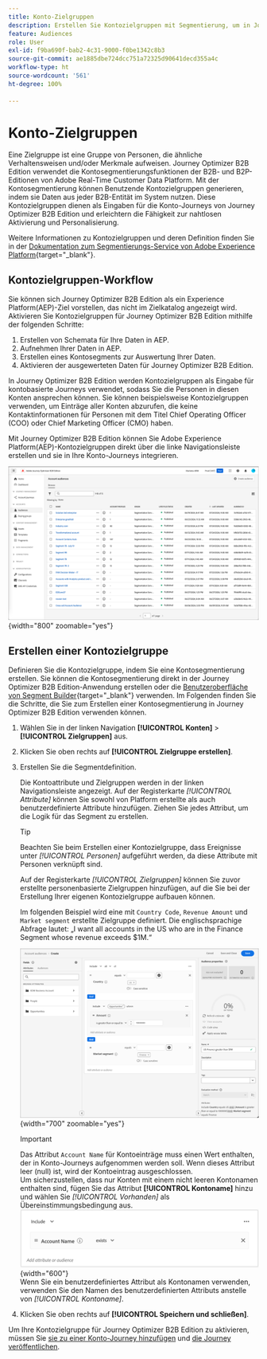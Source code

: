 ```yaml
---
title: Konto-Zielgruppen
description: Erstellen Sie Kontozielgruppen mit Segmentierung, um in Journey Optimizer B2B Edition bestimmte Accounts auszuwählen und personalisierte Account-basierte Journeys zu ermöglichen.
feature: Audiences
role: User
exl-id: f9ba690f-bab2-4c31-9000-f0be1342c8b3
source-git-commit: ae1885dbe724dcc751a72325d90641decd355a4c
workflow-type: ht
source-wordcount: '561'
ht-degree: 100%

---
```


# Konto-Zielgruppen

Eine Zielgruppe ist eine Gruppe von Personen, die ähnliche Verhaltensweisen und/oder Merkmale aufweisen. Journey Optimizer B2B Edition verwendet die Kontosegmentierungsfunktionen der B2B- und B2P-Editionen von Adobe Real-Time Customer Data Platform. Mit der Kontosegmentierung können Benutzende Kontozielgruppen generieren, indem sie Daten aus jeder B2B-Entität im System nutzen. Diese Kontozielgruppen dienen als Eingaben für die Konto-Journeys von Journey Optimizer B2B Edition und erleichtern die Fähigkeit zur nahtlosen Aktivierung und Personalisierung.

Weitere Informationen zu Kontozielgruppen und deren Definition finden Sie in der [Dokumentation zum Segmentierungs-Service von Adobe Experience Platform](https://experienceleague.adobe.com/de/docs/experience-platform/segmentation/types/account-audiences){target="_blank"}.

## Kontozielgruppen-Workflow

Sie können sich Journey Optimizer B2B Edition als ein Experience Platform(AEP)-Ziel vorstellen, das nicht im Zielkatalog angezeigt wird. Aktivieren Sie Kontozielgruppen für Journey Optimizer B2B Edition mithilfe der folgenden Schritte:

1. Erstellen von Schemata für Ihre Daten in AEP.
1. Aufnehmen Ihrer Daten in AEP.
1. Erstellen eines Kontosegments zur Auswertung Ihrer Daten.
1. Aktivieren der ausgewerteten Daten für Journey Optimizer B2B Edition.

In Journey Optimizer B2B Edition werden Kontozielgruppen als Eingabe für kontobasierte Journeys verwendet, sodass Sie die Personen in diesen Konten ansprechen können. Sie können beispielsweise Kontozielgruppen verwenden, um Einträge aller Konten abzurufen, die keine Kontaktinformationen für Personen mit dem Titel Chief Operating Officer (COO) oder Chief Marketing Officer (CMO) haben.

Mit Journey Optimizer B2B Edition können Sie Adobe Experience Platform(AEP)-Kontozielgruppen direkt über die linke Navigationsleiste erstellen und sie in Ihre Konto-Journeys integrieren.

![Auf Kontozielgruppen zugreifen](./assets/account-audiences-browse.png){width="800" zoomable="yes"}

## Erstellen einer Kontozielgruppe

Definieren Sie die Kontozielgruppe, indem Sie eine Kontosegmentierung erstellen. Sie können die Kontosegmentierung direkt in der Journey Optimizer B2B Edition-Anwendung erstellen oder die [Benutzeroberfläche von Segment Builder](https://experienceleague.adobe.com/de/docs/experience-platform/segmentation/ui/segment-builder){target="_blank"} verwenden. Im Folgenden finden Sie die Schritte, die Sie zum Erstellen einer Kontosegmentierung in Journey Optimizer B2B Edition verwenden können.

1. Wählen Sie in der linken Navigation **[!UICONTROL Konten]** > **[!UICONTROL Zielgruppen]** aus.

1. Klicken Sie oben rechts auf **[!UICONTROL Zielgruppe erstellen]**.

1. Erstellen Sie die Segmentdefinition.

   Die Kontoattribute und Zielgruppen werden in der linken Navigationsleiste angezeigt. Auf der Registerkarte _[!UICONTROL Attribute]_ können Sie sowohl von Platform erstellte als auch benutzerdefinierte Attribute hinzufügen. Ziehen Sie jedes Attribut, um die Logik für das Segment zu erstellen.

   >[!TIP]
   >
   >Beachten Sie beim Erstellen einer Kontozielgruppe, dass Ereignisse unter _[!UICONTROL Personen]_ aufgeführt werden, da diese Attribute mit Personen verknüpft sind.<br/>
   >
   >Auf der Registerkarte _[!UICONTROL Zielgruppen]_ können Sie zuvor erstellte personenbasierte Zielgruppen hinzufügen, auf die Sie bei der Erstellung Ihrer eigenen Kontozielgruppe aufbauen können.

   Im folgenden Beispiel wird eine mit `Country Code`, `Revenue Amount` und `Market segment` erstellte Zielgruppe definiert. Die englischsprachige Abfrage lautet: „I want all accounts in the US who are in the Finance Segment whose revenue exceeds $1M.“

   ![Beispiel für Kontozielgruppensegment-Builder](./assets/audience-segment-builder-US-finance-1M.png){width="700" zoomable="yes"}
   <br/>

   >[!IMPORTANT]
   >
   >Das Attribut `Account Name` für Kontoeinträge muss einen Wert enthalten, der in Konto-Journeys aufgenommen werden soll. Wenn dieses Attribut leer (null) ist, wird der Kontoeintrag ausgeschlossen.<br/>
   >Um sicherzustellen, dass nur Konten mit einem nicht leeren Kontonamen enthalten sind, fügen Sie das Attribut **[!UICONTROL Kontoname]** hinzu und wählen Sie _[!UICONTROL Vorhanden]_ als Übereinstimmungsbedingung aus.<br/>
   >![Das Attribut „Kontoname“ ist vorhanden](./assets/audience-segment-builder-account-name-exists.png){width="600"}
   ><br/>Wenn Sie ein benutzerdefiniertes Attribut als Kontonamen verwenden, verwenden Sie den Namen des benutzerdefinierten Attributs anstelle von _[!UICONTROL Kontoname]_.

1. Klicken Sie oben rechts auf **[!UICONTROL Speichern und schließen]**.

Um Ihre Kontozielgruppe für Journey Optimizer B2B Edition zu aktivieren, müssen Sie [sie zu einer Konto-Journey hinzufügen](../journeys/journey-overview.md#add-the-account-audience-for-your-journey) und [die Journey veröffentlichen](../journeys/journey-overview.md).
